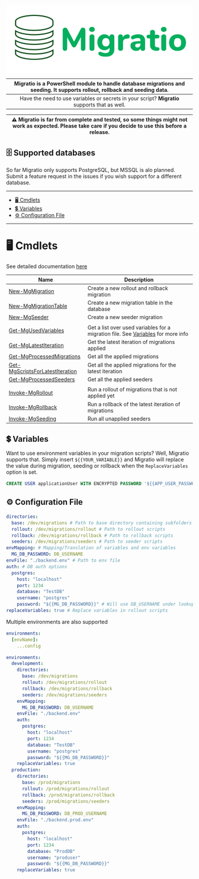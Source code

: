 ![header-image](./images/header.png)

| Migratio is a PowerShell module to handle database migrations and seeding. It supports rollout, rollback and seeding data. |
| :------------------------------------------------------------------------------------------------------------------------: |
|               Have the need to use variables or secrets in your script? **Migratio** supports that as well.                |

| ⚠️ Migratio is far from complete and tested, so some things might not work as expected. Please take care if you decide to use this before a release. |
| :--------------------------------------------------------------------------------------------------------------------------------------------------: |

## :file_cabinet: Supported databases

So far Migratio only supports PostgreSQL, but MSSQL is alo planned. Submit a feature request in the issues if you wish support for a different database.

---

- [:desktop_computer: Cmdlets](#desktop_computer-cmdlets)
- [:heavy_dollar_sign: Variables](#heavy_dollar_sign-variables)
- [:gear: Configuration File](#gear-configuration-file)

---

# :desktop_computer: Cmdlets

See detailed documentation [here](./docs/cmdlets.md)

| Name                                                                                 | Description                                                                                    |
| ------------------------------------------------------------------------------------ | ---------------------------------------------------------------------------------------------- |
| [New-MgMigration](./docs/cmdlets.md#New-MgMigration)                                 | Create a new rollout and rollback migration                                                    |
| [New-MgMigrationTable](./docs/cmdlets.md#New-MgMigrationTable)                       | Create a new migration table in the database                                                   |
| [New-MgSeeder](./docs/cmdlets.md#New-MgSeeder)                                       | Create a new seeder migration                                                                  |
|                                                                                      |                                                                                                |
| [Get-MgUsedVariables](./docs/cmdlets.md#Get-MgUsedVariables)                         | Get a list over used variables for a migration file. See [Variables](#Variables) for more info |
| [Get-MgLatestIteration](./docs/cmdlets.md#Get-MgLatestIteration)                     | Get the latest iteration of migrations applied                                                 |
| [Get-MgProcessedMigrations](./docs/cmdlets.md#Get-MgProcessedMigrations)             | Get all the applied migrations                                                                 |
| [Get-MgScriptsForLatestIteration](./docs/cmdlets.md#Get-MgScriptsForLatestIteration) | Get all the applied migrations for the latest iteration                                        |
| [Get-MgProcessedSeeders](./docs/cmdlets.md#Get-MgProcessedSeeders)                   | Get all the applied seeders                                                                    |
|                                                                                      |                                                                                                |
| [Invoke-MgRollout](./docs/cmdlets.md#Invoke-MgRollout)                               | Run a rollout of migrations that is not applied yet                                            |
| [Invoke-MgRollback](./docs/cmdlets.md#Invoke-MgRollback)                             | Run a rollback of the latest iteration of migrations                                           |
| [Invoke-MgSeeding](./docs/cmdlets.md#Invoke-MgSeeding)                               | Run all unapplied seeders                                                                      |

## :heavy_dollar_sign: Variables

Want to use environment variables in your migration scripts? Well, Migratio supports that. Simply insert `${{YOUR_VARIABLE}}` and Migratio will replace the value during migration, seeding or rollback when the `ReplaceVariables` option is set.

```sql
CREATE USER applicationUser WITH ENCRYPTED PASSWORD '${{APP_USER_PASSWORD}}';
```

## :gear: Configuration File

```yaml
directories:
  base: /dev/migrations # Path to base directory containing subfolders
  rollout: /dev/migrations/rollout # Path to rollout scripts
  rollback: /dev/migrations/rollback # Path to rollback scripts
  seeders: /dev/migrations/seeders # Path to seeder scripts
envMapping: # Mapping/Translation of variables and env variables
  MG_DB_PASSWORD: DB_USERNAME
envFile: "./backend.env" # Path to env file
auth: # DB auth options
  postgres:
    host: "localhost"
    port: 1234
    database: "TestDB"
    username: "postgres"
    password: "${{MG_DB_PASSWORD}}" # Will use DB_USERNAME under lookup (ref: envMapping)
replaceVariables: true # Replace variables in rollout scripts
```

Multiple environments are also supported

```yaml
environments:
  [envName]: 
    ...config
```

```yaml
environments:
  development:
    directories:
      base: /dev/migrations
      rollout: /dev/migrations/rollout
      rollback: /dev/migrations/rollback
      seeders: /dev/migrations/seeders
    envMapping:
      MG_DB_PASSWORD: DB_USERNAME
    envFile: "./backend.env"
    auth:
      postgres:
        host: "localhost"
        port: 1234
        database: "TestDB"
        username: "postgres"
        password: "${{MG_DB_PASSWORD}}"
    replaceVariables: true
  production:
    directories:
      base: /prod/migrations
      rollout: /prod/migrations/rollout
      rollback: /prod/migrations/rollback
      seeders: /prod/migrations/seeders
    envMapping:
      MG_DB_PASSWORD: DB_PROD_USERNAME
    envFile: "./backend.prod.env"
    auth:
      postgres:
        host: "localhost"
        port: 1234
        database: "ProdDB"
        username: "produser"
        password: "${{MG_DB_PASSWORD}}"
    replaceVariables: true
```
